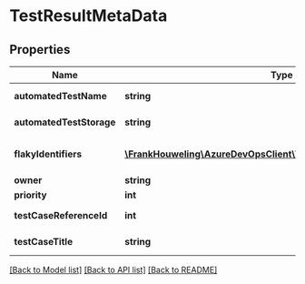 # TestResultMetaData

## Properties
Name | Type | Description | Notes
------------ | ------------- | ------------- | -------------
**automatedTestName** | **string** | AutomatedTestName of test result. | [optional] 
**automatedTestStorage** | **string** | AutomatedTestStorage of test result. | [optional] 
**flakyIdentifiers** | [**\FrankHouweling\AzureDevOpsClient\Test\Model\TestFlakyIdentifier[]**](TestFlakyIdentifier.md) | List of Flaky Identifier for TestCaseReferenceId | [optional] 
**owner** | **string** | Owner of test result. | [optional] 
**priority** | **int** | Priority of test result. | [optional] 
**testCaseReferenceId** | **int** | ID of TestCaseReference. | [optional] 
**testCaseTitle** | **string** | TestCaseTitle of test result. | [optional] 

[[Back to Model list]](../README.md#documentation-for-models) [[Back to API list]](../README.md#documentation-for-api-endpoints) [[Back to README]](../README.md)


